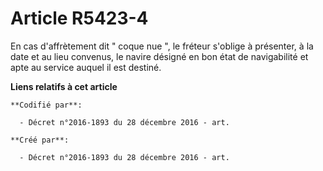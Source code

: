 # Article R5423-4

En cas d'affrètement dit " coque nue ", le fréteur s'oblige à présenter, à la date et au lieu convenus, le navire désigné en
bon état de navigabilité et apte au service auquel il est destiné.

**Liens relatifs à cet article**

	**Codifié par**:

	  - Décret n°2016-1893 du 28 décembre 2016 - art.

	**Créé par**:

	  - Décret n°2016-1893 du 28 décembre 2016 - art.
